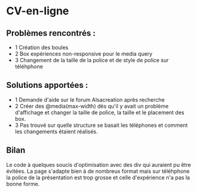 # CV-en-ligne

## Problèmes rencontrés :
  - 1 Création des boules
  - 2 Box expériences non-responsive pour le media query
  - 3 Changement de la taille de la police et de style de police sur téléhphone
  
## Solutions apportées :
   - 1 Demande d'aide sur le forum Alsacreation après recherche
   - 2 Créer des @media(max-width) dès qu'il y avait un problème d'affichage et changer la taille de police, la taille et le placement des box.
   - 3 Pas trouvé sur quelle structure se basait les téléphones et comment les changements étaient réalisés.
   
## Bilan
  Le code à quelques soucis d'optimisation avec des div qui auraient pu être évitées.
  La page s'adapte bien à de nombreux format mais sur téléhphone la police de la présentation est trop grosse et celle d'expérience n'a pas la bonne forme.
